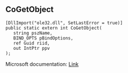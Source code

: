 ## CoGetObject

```
[DllImport("ole32.dll", SetLastError = true)]
public static extern int CoGetObject(
   string pszName,
   BIND_OPTS pBindOptions,
   ref Guid riid,
   out IntPtr ppv
);
```

Microsoft documentation: [Link](https://learn.microsoft.com/en-us/windows/win32/api/objbase/nf-objbase-cogetobject)
